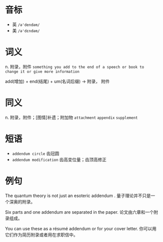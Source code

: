 # 音标

- 英 `/ə'dendəm/`
- 美 `/ə'dɛndəm/`

# 词义

n. 附录，附件
`something you add to the end of a speech or book to change it or give more information`



add(增加) + end(结尾) + um(名词后缀) → 附录， 附件

# 同义

n. 附录，附件；[图情]补遗；附加物
`attachment` `appendix` `supplement`

# 短语

- `addendum circle` 齿冠圆
- `addendum modification` 齿高变位量；齿顶高修正

# 例句

The quantum theory is not just an esoteric addendum .
量子理论并不只是一个深奥的附录。

Six parts and one addendum are separated in the paper.
论文由六章和一个附录组成。

You can use these as a résumé addendum or for your cover letter.
你可以用它们作为简历附录或者用在求职信中。



